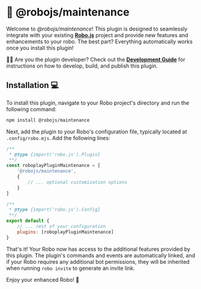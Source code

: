 # 🚀 @robojs/maintenance

Welcome to _@robojs/maintenance_! This plugin is designed to seamlessly integrate with your existing **[Robo.js](https://github.com/Wave-Play/robo)** project and provide new features and enhancements to your robo. The best part? Everything automatically works once you install this plugin!

👩‍💻 Are you the plugin developer? Check out the **[Development Guide](DEVELOPMENT.md)** for instructions on how to develop, build, and publish this plugin.

## Installation 💻

To install this plugin, navigate to your Robo project's directory and run the following command:

```bash
npm install @robojs/maintenance
```

Next, add the plugin to your Robo's configuration file, typically located at `.config/robo.mjs`. Add the following lines:

```javascript
/**
 * @type {import('robo.js').Plugin}
 **/
const roboplayPluginMaintenance = [
	'@robojs/maintenance',
	{
		// ... optional customization options
	}
]

/**
 * @type {import('robo.js').Config}
 **/
export default {
	// ... rest of your configuration
	plugins: [roboplayPluginMaintenance]
}
```

That's it! Your Robo now has access to the additional features provided by this plugin. The plugin's commands and events are automatically linked, and if your Robo requires any additional bot permissions, they will be inherited when running `robo invite` to generate an invite link.

Enjoy your enhanced Robo! 🚀
